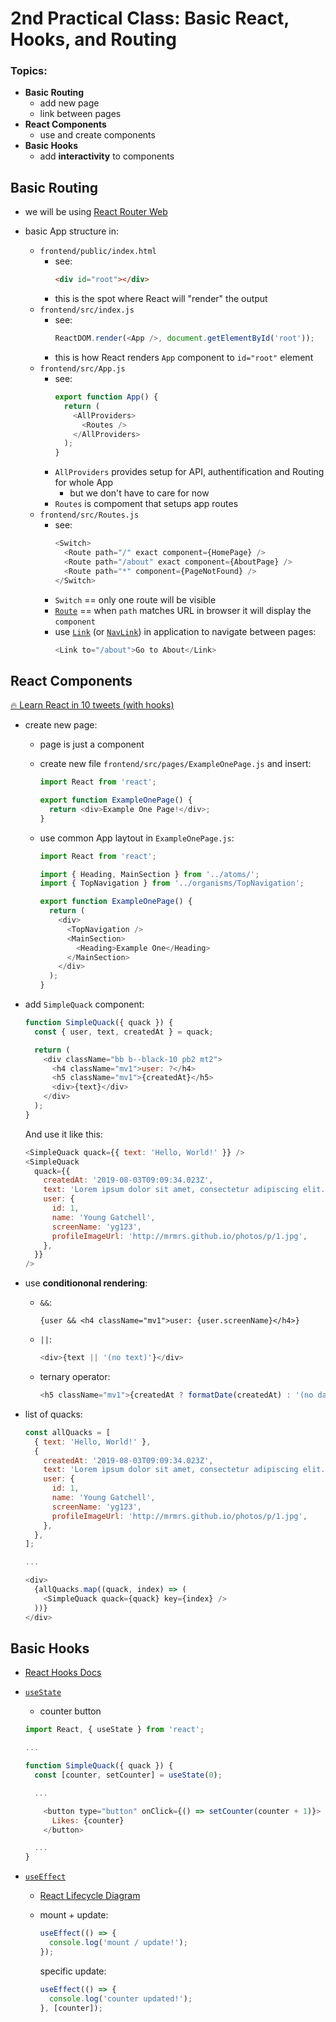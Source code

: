 # 2nd Practical Class: Basic React, Hooks, and Routing

### Topics:

- **Basic Routing**
  - add new page
  - link between pages
- **React Components**
  - use and create components
- **Basic Hooks**
  - add **interactivity** to components

## Basic Routing

- we will be using [React Router Web](https://reacttraining.com/react-router/)

- basic App structure in:
  - `frontend/public/index.html`
    - see:
      ```html
      <div id="root"></div>
      ```
    - this is the spot where React will "render" the output
  - `frontend/src/index.js`
    - see:
      ```js
      ReactDOM.render(<App />, document.getElementById('root'));
      ```
    - this is how React renders `App` component to `id="root"` element
  - `frontend/src/App.js`
    - see:
      ```js
      export function App() {
        return (
          <AllProviders>
            <Routes />
          </AllProviders>
        );
      }
      ```
    - `AllProviders` provides setup for API, authentification and Routing for whole App
      - but we don't have to care for now
    - `Routes` is compoment that setups app routes
  - `frontend/src/Routes.js`
    - see:
      ```js
      <Switch>
        <Route path="/" exact component={HomePage} />
        <Route path="/about" exact component={AboutPage} />
        <Route path="*" component={PageNotFound} />
      </Switch>
      ```
    - `Switch` == only one route will be visible
    - [`Route`](https://reacttraining.com/react-router/web/api/Route) == when `path` matches URL in browser it will display the `component`
    - use [`Link`](https://reacttraining.com/react-router/web/api/Link) (or [`NavLink`](https://reacttraining.com/react-router/web/api/NavLink)) in application to navigate between pages:
      ```js
      <Link to="/about">Go to About</Link>
      ```

## React Components

[🔥 Learn React in 10 tweets (with hooks)](https://twitter.com/chrisachard/status/1175022111758442497)

- create new page:

  - page is just a component
  - create new file `frontend/src/pages/ExampleOnePage.js` and insert:

    ```js
    import React from 'react';

    export function ExampleOnePage() {
      return <div>Example One Page!</div>;
    }
    ```

  - use common App laytout in `ExampleOnePage.js`:

    ```js
    import React from 'react';

    import { Heading, MainSection } from '../atoms/';
    import { TopNavigation } from '../organisms/TopNavigation';

    export function ExampleOnePage() {
      return (
        <div>
          <TopNavigation />
          <MainSection>
            <Heading>Example One</Heading>
          </MainSection>
        </div>
      );
    }
    ```

- add `SimpleQuack` component:

  ```js
  function SimpleQuack({ quack }) {
    const { user, text, createdAt } = quack;

    return (
      <div className="bb b--black-10 pb2 mt2">
        <h4 className="mv1">user: ?</h4>
        <h5 className="mv1">{createdAt}</h5>
        <div>{text}</div>
      </div>
    );
  }
  ```

  And use it like this:

  ```js
  <SimpleQuack quack={{ text: 'Hello, World!' }} />
  <SimpleQuack
    quack={{
      createdAt: '2019-08-03T09:09:34.023Z',
      text: 'Lorem ipsum dolor sit amet, consectetur adipiscing elit.',
      user: {
        id: 1,
        name: 'Young Gatchell',
        screenName: 'yg123',
        profileImageUrl: 'http://mrmrs.github.io/photos/p/1.jpg',
      },
    }}
  />
  ```

- use **conditiononal rendering**:
  - `&&`:
    ```
    {user && <h4 className="mv1">user: {user.screenName}</h4>}
    ```
  - `||`:
    ```js
    <div>{text || '(no text)'}</div>
    ```
  - ternary operator:
    ```js
    <h5 className="mv1">{createdAt ? formatDate(createdAt) : '(no date)'}</h5>
    ```
- list of quacks:

  ```js
  const allQuacks = [
    { text: 'Hello, World!' },
    {
      createdAt: '2019-08-03T09:09:34.023Z',
      text: 'Lorem ipsum dolor sit amet, consectetur adipiscing elit.',
      user: {
        id: 1,
        name: 'Young Gatchell',
        screenName: 'yg123',
        profileImageUrl: 'http://mrmrs.github.io/photos/p/1.jpg',
      },
    },
  ];

  ...

  <div>
    {allQuacks.map((quack, index) => (
      <SimpleQuack quack={quack} key={index} />
    ))}
  </div>
  ```

## Basic Hooks

- [React Hooks Docs](https://reactjs.org/docs/hooks-intro.html)

- [`useState`](https://reactjs.org/docs/hooks-reference.html#usestate)

  - counter button

  ```js
  import React, { useState } from 'react';

  ...

  function SimpleQuack({ quack }) {
    const [counter, setCounter] = useState(0);

    ...

      <button type="button" onClick={() => setCounter(counter + 1)}>
        Likes: {counter}
      </button>

    ...
  }
  ```

- [`useEffect`](https://reactjs.org/docs/hooks-reference.html#useeffect)

  - [React Lifecycle Diagram](http://projects.wojtekmaj.pl/react-lifecycle-methods-diagram/)
  - mount + update:

    ```js
    useEffect(() => {
      console.log('mount / update!');
    });
    ```

    specific update:

    ```js
    useEffect(() => {
      console.log('counter updated!');
    }, [counter]);
    ```

